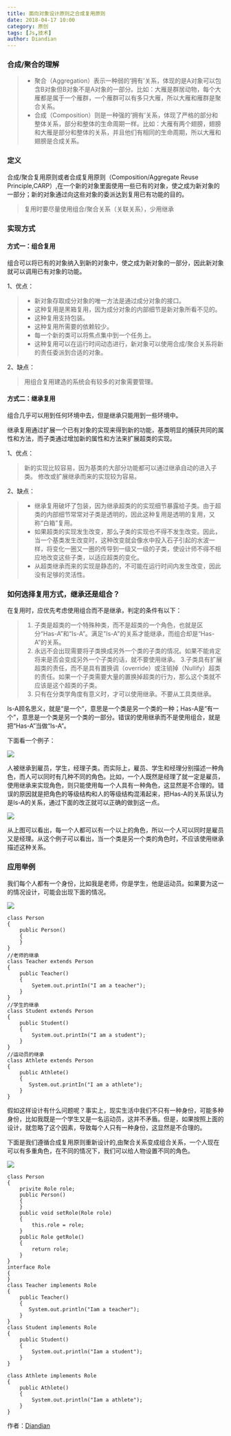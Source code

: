 ```yaml
---
title: 面向对象设计原则之合成复用原则
date: 2018-04-17 10:00
category: 原创
tags: [Js,技术]
author: Diandian
---
```


### 合成/聚合的理解
>- 聚合（Aggregation）表示一种弱的‘拥有’关系，体现的是A对象可以包含B对象但B对象不是A对象的一部分。比如：大雁是群居动物，每个大雁都是属于一个雁群，一个雁群可以有多只大雁，所以大雁和雁群是聚合关系。
>- 合成（Composition）则是一种强的’拥有’关系，体现了严格的部分和整体关系，部分和整体的生命周期一样。比如：大雁有两个翅膀，翅膀和大雁是部分和整体的关系，并且他们有相同的生命周期，所以大雁和翅膀是合成关系。
<!-- more -->

### 定义

合成/聚合复用原则或者合成复用原则（Composition/Aggregate Reuse Principle,CARP）,在一个新的对象里面使用一些已有的对象，使之成为新对象的一部分；新的对象通过向这些对象的委派达到复用已有功能的目的。
>复用时要尽量使用组合/聚合关系（关联关系），少用继承
### 实现方式

#### 方式一：组合复用

组合可以将已有的对象纳入到新的对象中，使之成为新对象的一部分，因此新对象就可以调用已有对象的功能。

1、优点：
>- 新对象存取成分对象的唯一方法是通过成分对象的接口。
>- 这种复用是黑箱复用，因为成分对象的内部细节是新对象所看不见的。
>- 这种复用支持包装。
>- 这种复用所需要的依赖较少。
>- 每一个新的类可以将焦点集中到一个任务上。
>- 这种复用可以在运行时间动态进行，新对象可以使用合成/聚合关系将新的责任委派到合适的对象。

2、缺点：

>用组合复用建造的系统会有较多的对象需要管理。



#### 方式二：继承复用
组合几乎可以用到任何环境中去，但是继承只能用到一些环境中。

继承复用通过扩展一个已有对象的实现来得到新的功能，基类明显的捕获共同的属性和方法，而子类通过增加新的属性和方法来扩展超类的实现。

1、优点：

>新的实现比较容易，因为基类的大部分功能都可以通过继承自动的进入子类。
修改或扩展继承而来的实现较为容易。

2、缺点：

>- 继承复用破坏了包装，因为继承超类的的实现细节暴露给子类。由于超类的内部细节常常对子类是透明的，因此这种复用是透明的复用，又称“白箱”复用。
>- 如果超类的实现发生改变，那么子类的实现也不得不发生改变。因此，当一个基类发生改变时，这种改变就会像水中投入石子引起的水波一样，将变化一圈又一圈的传导到一级又一级的子类，使设计师不得不相应地改变这些子类，以适应超类的变化。
>- 从超类继承而来的实现是静态的，不可能在运行时间内发生改变，因此没有足够的灵活性。


### 如何选择复用方式，继承还是组合？
在复用时，应优先考虑使用组合而不是继承，判定的条件有以下：

>1. 子类是超类的一个特殊种类，而不是超类的一个角色，也就是区分“Has-A”和“Is-A”。满足"Is-A"的关系才能继承，而组合却是“Has-A”的关系。
>2. 永远不会出现需要将子类换成另外一个类的子类的情况。如果不能肯定将来是否会变成另外一个子类的话，就不要使用继承。
>3.子类具有扩展超类的责任，而不是具有置换调（override）或注销掉（Nullify）超类的责任。如果一个子类需要大量的置换掉超类的行为，那么这个类就不应该是这个超类的子类。
>4. 只有在分类学角度有意义时，才可以使用继承。不要从工具类继承。

Is-A顾名思义，就是“是一个”，意思是一个类是另一个类的一种；Has-A是“有一个”，意思是一个类是另一个类的一部分。错误的使用继承而不是使用组合，就是把“Has-A”当做“Is-A”。

下面看一个例子：

![](/images/2018-04-17-carp/carp1.jpg)

人被继承到雇员，学生，经理子类。而实际上，雇员、学生和经理分别描述一种角色，而人可以同时有几种不同的角色。比如，一个人既然是经理了就一定是雇员，使用继承来实现角色，则只能使用每一个人具有一种角色，这显然是不合理的。错误的原因就是把角色的等级结构和人的等级结构混淆起来，把Has-A的关系误认为是Is-A的关系，通过下面的改正就可以正确的做到这一点。

![](/images/2018-04-17-carp/carp2.jpg)

从上图可以看出，每一个人都可以有一个以上的角色，所以一个人可以同时是雇员又是经理。从这个例子可以看出，当一个类是另一个类的角色时，不应该使用继承描述这种关系。

### 应用举例

我们每个人都有一个身份，比如我是老师，你是学生，他是运动员。如果要为这一的情况设计，可能会出现下面的情况。

![](/images/2018-04-17-carp/carp3.jpg)

```
class Person
{
    public Person()
    {
    }
}
//老师的继承
class Teacher extends Person
{
    public Teacher()
    {
        Syetem.out.printIn("I am a teacher");
    }
}
//学生的继承
class Student extends Person
{
    public Student()
    {
        System.out.printIn("I am a student");
    }
}
//运动员的继承
class Athlete extends Person
{
    public Athlete()
    {
       System.out.printIn("I am a athlete");
    }
}
```
假如这样设计有什么问题呢？事实上，现实生活中我们不只有一种身份，可能多种身份，比如我既是一个学生又是一名运动员，这并不矛盾。但是，如果按照上面的设计，就忽略了这个因素，导致每个人只有一种身份，这显然是不合理的。

下面是我们遵循合成复用原则重新设计的,由聚合关系变成组合关系，一个人现在可以有多重角色，在不同的情况下，我们可以给人物设置不同的角色。

![](/images/2018-04-17-carp/carp4.jpg)

```
class Person
{
    privite Role role;
    public Person()
    {
    }
    public void setRole(Role role)
    {
        this.role = role;
    }
    public Role getRole()
    {
        return role;
    }
}
interface Role
{
}
class Teacher implements Role
{
    public Teacher()
    {
       System.out.println("Iam a teacher");
    }
}
class Student implements Role
{
	public Student()
	{
		System.out.println("Iam a student");
	}
}

class Athlete implements Role
{
	public Athlete()
	{
		System.out.println("Iam a athlete");
	}
}
```


作者：[Diandian](https://futu.im/author/Diandian)
